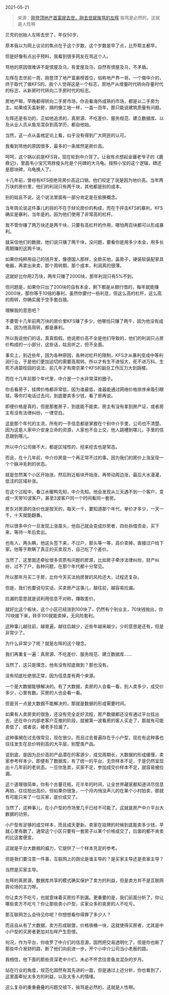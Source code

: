 2021-05-21

> 来源：[刚登顶地产首富就去世，刚去世就挨骂的左晖](http://mp.weixin.qq.com/s?__biz=MzU0MjYwNDU2Mw==&mid=2247498914&idx=1&sn=de8c3fbff32839d51965eb29d39e72b8&chksm=fb1a90decc6d19c84aab7656c2acf8823d5c6bc71d93226f996f324c2daa0b551f7a2fed0b7d&scene=27#wechat_redirect)
> 挨骂是必然的，这就是人性啊

贝壳的创始人左晖去世了，年仅50岁。

  

原本我以为网上议论的焦点在于这个岁数，这个岁数是早了点，比乔帮主都早。

  

但是好像有点出乎预料，我看到很多网友在骂这个人。  

  

骂他的原因很难讲不是恨屋及乌，有爱屋及乌，自然有恨屋及乌，不矛盾。  

  

左晖在去世前一周，刚登顶了地产富豪榜首位，俗称地产界一哥。一个做中介的，终于取代了做KFS的。我个人觉得这是一个标志，房地产从增量时代转向存量时代的标志，从新房时代转向二手房时代的标志。

  

房地产嘛，早晚都得转向二手房市场，你去看海外成熟的市场，都是以二手房为主。如果成天盖新房，搞的像工地一样，一盖一百年，那只能说建筑质量有问题。

  

左晖还是有功的，正如他追求的，真房源、不吃差价、服务规范、建立数据库、以及从业人员从鱼龙混杂到高学历，都自他始。

  

当然，这一点从盖棺定论上看，似乎没有得到广大网民的认可。

  

我看到骂他的原因很多，最多的一条居然是房价高。  

  

呵呵，这个锅以前是KFS背，现在轮到中介背了。让我有点想起金庸老爷子的《鹿鼎记》，里面韦小宝咒骂胖瘦头陀是个托碑的大乌龟。按照小宝的这个逻辑，碑还是那块碑，乌龟换人了。

  

十几年前，曾经有KFS拒绝背房价高这口锅，他们咬定了说是因为地价高。当年两万块的房价里，他们的利润只有两千块，其他都是别的成本。

  

别的姑且不说，这个说法里面有一部分肯定是在偷换概念。  

  

当年舆论说这件事儿的目的不在于辩论房价的构成，而在于抨击KFS的暴利，KFS确实是暴利，当年是的。因为他们使用了非常高的杠杆。  

  

我不管你赚了两万块还是两千块，只要有高杠杆的作用，哪怕两百块都可以形成暴利。

  

就采信他们的数据，他们说只赚了两千块，没问题，要看你是用多少本金，用多长周期赚的这两千块。

  

如果你纯粹用自己的钱开发，像德国人那样，全款买地，盖房子，硬装软装配家具电器，再拿出来卖，那个周转期，那个成本，利润真的很薄。

  

这就好比你用2万块，两年只赚了2000块，那年利润只有5%不到。

  

但问题是，如果你只出了200块的自有本金，剩下都是从银行借的，每年就能赚2000块，那你等于10倍的暴利，虽然你要付一些利息，但这么高的杠杆，这么高的周转，你确实属于空手套白狼。  

  

理解我的意思吧？

  

不要管十几年前两万块的房价里KFS赚了多少，他哪怕只赚了两千，因为他没有成本，因为他高周转，都是暴利。

  

所以我说他们的话，真真假假。他说房价高不全是他们导致的，他们的利润只占房价构成的一小部分，这些话，姑且听之，但不全面。  

  

事实上，到近些年，因为各种原因，各种对杠杆的限制，KFS才从暴利变成中等利润行业，于是他们更加迫切的需要高周转。所以才有生不进恒大，死不进万科，生死不进碧桂园的说法，前几年才有南京某个KFS的副总工作压力大到跳楼。

  

而在十几年前那个年代里，中介是一个水非常深的圈子。  

  

你去看房子，挂牌价格都非常低，因为谁最低，谁最能通过网络价格排序来吸引眼球。等你打电话过去问，到底要卖多少钱，看了房再说。  

  

即便价格是真的，但是那套房子，到底能不能卖，房主有没有拿到房产证，或者房主有没有法律纠纷，一律空白。

  

这是那个年代的主流，所有的一手信息都是掌握在个别中介手里，公司也不清楚。因为这是人家中介安身立命的资源，人家也不会上交，他人跳槽到哪儿，手里的信息跟到哪儿。  

  

所以中介公司做不大，都是区域性的，挖来挖去也是常态。

  

而且，在十几年前，中介炒房是一个再正常不过的事。因为我们的房价上涨呈现一个个脉冲毛刺的状态。  

  

就是忽然某个小区开始涨，然后附近板块开始涨，再带动周边涨，最后大水漫灌，低洼的区域补涨。  

  

在这个过程中，春江水暖鸭先知，中介先知。他会发现从三天遇不到一个客户，变成一天带10波客户，甚至3波客户同一个时间看同一套房。  

  

房东对房源的涨价也是按天的，每天一千，要知道那个年代，单价才多少，一天一千，十天就能翻番。

  

所以很多中介一旦发现上涨苗头，他自己就会变成炒房者，四处拆借资金，买下来，等待一年后卖出。  

  

也有人，两头瞒，他这头签下来，不过户，那头等一等，高价卖掉，直接过户给下家。他等于欺瞒了真正的买卖双方，自己吃了个差价。

  

当然了，这里面还牵扯很多资质有问题的房源，比如房子牵涉法律纠纷，财产纠纷，过不了户，各种问题，在那个年代都十分常见。  

  

所以那年月买二手房，比你今天买法拍房冒的风险还大，过程还复杂。

  

但是，我们也要说句实话，买卖房产这事儿，越往前，越容易捡漏。  

  

捡漏的意思就是说利用信息不对称，赚取差价。

  

就好比这个板块，这个小区已经涨到100块了，仍然有个别业主，70块钱抛出，你70块接下来，转手100就能卖掉，无风险套利。  

  

这种事儿越往前，越普遍，越往后越少，近些年越来越少。少的意思是还有，但是非常少了。  

  

为什么非常少了呢？就是左晖的这个理念。

  

我们再重复一遍：真房源、不吃差价、服务规范、建立数据库......

  

当然了，这只是理念，他有没有彻底做到？那也没有。

  

没有彻底杜绝很正常，因为信息差有两个来源。

  

一个是大数据能够解决的。有了大数据，卖房的人会看一看，别人卖多少，成交价多少，心里有数。买房的人也会看一看。

  

但是另一点是大数据不能解决的，那就是数据的形成需要时间。

  

如果有人卖房卖的很急，还没有完全走好流程，房产数据都还没有通过平台挂出去，还在中介内部老客户互推的阶段，就被第一波看房的客人买走了，那就有可能卖低了，或者说，被老手捡漏了。  

  

这种事搁在过去很常见，现在很少。而且过去普遍存在于小户型，现在有这种事也往往发生在总价特别高的大平层，别墅类产品。

  

说到底，是因为总价高的产品潜在的客源少，成交周期长，大数据的形成缓慢，卖家参考样本少。即便有了数据库，有了统一的平台，无奈样本不足，于是仍然呈现出十几年前的老状态。一旦你急卖，买家不足，参加成交价样本不足，就容易被捡漏。

  

这个道理很简单，你有个古董花瓶，花半年的时间，让全世界藏家都知道详尽信息再拍，往往拍出高价。但如果你很急，一个月内悄没声儿的在某个小村拍卖，那就有可能只来了一位买家，底价成交了。  

  

当然了，这种事儿，在小户型的市场里几乎已经不可能了。这就是房产中介平台大数据的功劳。

  

小户型有足够的成交样本，而且成天更新。卖家在挂牌的时候到底能卖多少钱，早就心里有数了。通常这个小区只要有一套房子以某个价格成交了，后面的都不肯卖的比这套便宜。  

  

这就是平台大数据的威力，它提供了一个样本充足的参考。

  

但是我们要注意一件事，互联网上的舆论是谁主导的？是买家主导还是卖家主导？  

  

当然是买家主导。

  

左晖的真房源，数据库共享的模式确实保护了卖方的利益，但是卖方并不是互联网舆论场的主力呀。

  

你让卖方不吃亏，也就意味着买房捡不到漏。更重要的是，我们前面分析了，你让哪些卖方不吃亏？你让那些卖小户型，买家众多的卖房的人不吃亏。

  

那互联网怎么会待见你呢？你想想看你得罪了多少人？

  

而且自从有了大数据，卖方形成联盟，价格铁桶一块，这就使得买房者，尤其是中小户型的买房者更加对左晖产生怨恨。

  

何况，作为平台，你收罗了中介们的信息源，固然把交易透明化了，但是你也断了那些中介发财的路，断了他们向前进一步，开个小中介公司当小老板的路。  

  

我相信，他下面的那些资深老中介们，未必不怀念往昔鱼龙混杂的岁月。  

  

站在行业的角度，规范化固然有其先进的一面，但是通过上述分析，你也看到了，这里面牵扯太多方的利益，以及太多人的情绪。

  

这么复杂的重重叠叠的问题交错下，挨骂是必然的，这就是人性啊。

